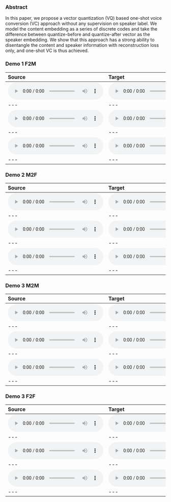 ### Abstract
In this paper, we propose a vector quantization (VQ) based one-shot voice conversion (VC) approach without any supervision on speaker label.
We model the content embedding as a series of discrete codes and take the difference between quantize-before and quantize-after vector as the speaker embedding. 
We show that this approach has a strong ability to disentangle the content and speaker information with reconstruction loss only, and one-shot VC is thus achieved.

### Demo 1 F2M

| **Source** | **Target** | **Converted** |
| :--- | :--- | :--- |
| <audio src="demo/demo12/inp.wav" controls preload></audio> | <audio src="demo/demo12/inp2.wav" controls preload></audio> | <audio src="demo/demo12/convert.wav" controls preload></audio> |
| --- | --- | --- |
| <audio src="demo/demo03/inp.wav" controls preload></audio> | <audio src="demo/demo03/inp2.wav" controls preload></audio> | <audio src="demo/demo03/convert.wav" controls preload></audio> |
| --- | --- | --- |
| <audio src="demo/demo05/inp.wav" controls preload></audio> | <audio src="demo/demo05/inp2.wav" controls preload></audio> | <audio src="demo/demo05/convert.wav" controls preload></audio> |
| --- | --- | --- |

### Demo 2 M2F

| **Source** | **Target** | **Converted** |
| :--- | :--- | :--- |
| <audio src="demo/demom2f01/inp.wav" controls preload></audio> | <audio src="demo/demom2f01/inp2.wav" controls preload></audio> | <audio src="demo/demom2f01/convert.wav" controls preload></audio> |
| --- | --- | --- |
| <audio src="demo/demom2f03/inp.wav" controls preload></audio> | <audio src="demo/demom2f03/inp2.wav" controls preload></audio> | <audio src="demo/demom2f03/convert.wav" controls preload></audio> |
| --- | --- | --- |
| <audio src="demo/demom2f04/inp.wav" controls preload></audio> | <audio src="demo/demom2f04/inp2.wav" controls preload></audio> | <audio src="demo/demom2f04/convert.wav" controls preload></audio> |
| --- | --- | --- |

### Demo 3 M2M

| **Source** | **Target** | **Converted** |
| :--- | :--- | :--- |
| <audio src="demo/demom2m01/inp.wav" controls preload></audio> | <audio src="demo/demom2m01/inp2.wav" controls preload></audio> | <audio src="demo/demom2m01/convert.wav" controls preload></audio> |
| --- | --- | --- |
| <audio src="demo/demom2m02/inp.wav" controls preload></audio> | <audio src="demo/demom2m02/inp2.wav" controls preload></audio> | <audio src="demo/demom2m02/convert.wav" controls preload></audio> |
| --- | --- | --- |
| <audio src="demo/demom2m04/inp.wav" controls preload></audio> | <audio src="demo/demom2m04/inp2.wav" controls preload></audio> | <audio src="demo/demom2m04/convert.wav" controls preload></audio> |
| --- | --- | --- |

### Demo 3 F2F

| **Source** | **Target** | **Converted** |
| :--- | :--- | :--- |
| <audio src="demo/demof2f01/inp.wav" controls preload></audio> | <audio src="demo/demof2f01/inp2.wav" controls preload></audio> | <audio src="demo/demof2f01/convert.wav" controls preload></audio> |
| --- | --- | --- |
| <audio src="demo/demof2f02/inp.wav" controls preload></audio> | <audio src="demo/demof2f02/inp2.wav" controls preload></audio> | <audio src="demo/demof2f02/convert.wav" controls preload></audio> |
| --- | --- | --- |
| <audio src="demo/demof2f03/inp.wav" controls preload></audio> | <audio src="demo/demof2f03/inp2.wav" controls preload></audio> | <audio src="demo/demof2f03/convert.wav" controls preload></audio> |
| --- | --- | --- |
